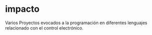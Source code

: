 # impacto
Varios Proyectos evocados a la programación en diferentes lenguajes relacionado con el control electrónico.  
